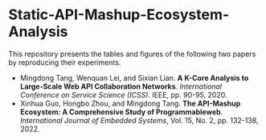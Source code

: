 # Static-API-Mashup-Ecosystem-Analysis
This repository presents the tables and figures of the following two papers by reproducing their experiments.
- Mingdong Tang, Wenquan Lei, and Sixian Lian. **A K-Core Analysis to Large-Scale Web API Collaboration Networks**. *International Conference on Service Science (ICSS)*. IEEE, pp. 90-95, 2020.
- Xinhua Guo, Hongbo Zhou, and Mingdong Tang. **The API-Mashup Ecosystem: A Comprehensive Study of Programmableweb**. *International Journal of Embedded Systems*, Vol. 15, No. 2, pp. 132-138, 2022.
